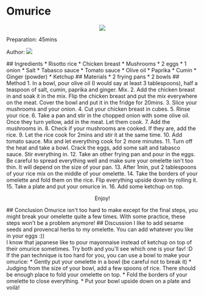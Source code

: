 # Omurice
<p align="center">
<img src="hoh.jpg" />
</p>

Preparation: 45mins

Author:
<a href="https://discord.com"><img src="https://img.shields.io/badge/Discord-nouille%232370-25?style=for-the-badge&logo=discord" /> </a>  
<!-- (Replace the '{}' with the responding username or id) --!>


## Ingredients

* Risotto rice
* Chicken breast
* Mushrooms
* 2 eggs
* 1 onion
* Salt
* Tabasco sauce
* Tomato sauce
* Olive oil
* Paprika
* Cumin
* Ginger (powder)
* Ketchup

## Materials

* 2 frying pans
* 2 bowls

## Method

1. In a bowl, pour olive oil (I would say at least 3 tablespoons), half a teaspoon of salt, cumin, paprika and ginger. Mix.
2. Add the chicken breast in and soak it in the mix. Flip the chicken breast and put the mix everywhere on the meat. Cover the bowl and put it in the fridge for 20mins.
3. Slice your mushrooms and your onion.
4. Cut your chicken breast in cubes.
5. Rinse your rice. 
6. Take a pan and stir in the chopped onion with some olive oil. Once they turn yellow, add in the meat. Let them cook.
7. Add the mushrooms in.
8. Check if your mushrooms are cooked. If they are, add the rice.
9. Let the rice cook for 2mins and stir it at the same time.
10. Add tomato sauce. Mix and let everything cook for 2 more minutes.
11. Turn off the heat and take a bowl. Crack the eggs, add some salt and tabasco sauce. Stir everything in.
12. Take an other frying pan and pour in the eggs. Be careful to spread everything well and make sure your omelette isn't too thin. It will depend on the size of your pan.
13. After 1min, put 2 tablespoons of your rice mix on the middle of your omelette. 
14. Take the borders of your omelette and fold them on the rice. Flip everything upside down by rolling it.
15. Take a plate and put your omurice in. 
16. Add some ketchup on top.
<p align="center"> Enjoy! </p>

## Conclusion

Omurice isn't too hard to make except for the final steps, you might break your omelette quite a few times. With some practice, these steps won't be a problem anymore!

## Discussion

I like to add sesame seeds and provencal herbs to my omelette. You can add whatever you like in your eggs :)) <br>
I know that japanese like to pour mayonnaise instead of ketchup on top of their omurice sometimes. Try both and you'll see which one is your fav! :D <br>
If the pan technique is too hard for you, you can use a bowl to make your omurice:
  * Gently put your omelette in a bowl (be careful not to break it)
  * Judging from the size of your bowl, add a few spoons of rice. There should be enough place to fold your omelette on top.
  * Fold the borders of your omelette to close everything.
  * Put your bowl upside down on a plate and voilà!

